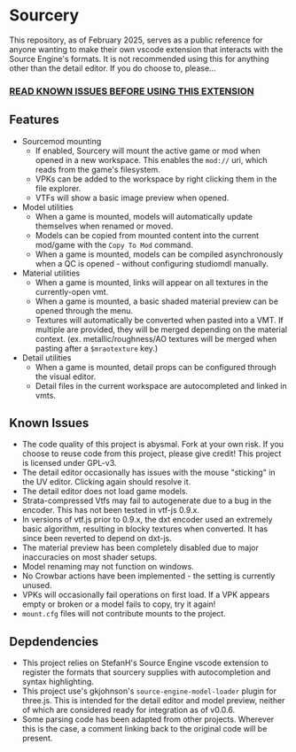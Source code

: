 # Sourcery

This repository, as of February 2025, serves as a public reference for anyone wanting to make their own vscode extension that interacts with the Source Engine's formats. It is not recommended using this for anything other than the detail editor. If you do choose to, please...

### [READ KNOWN ISSUES BEFORE USING THIS EXTENSION](#known-issues)

## Features

- Sourcemod mounting
	- If enabled, Sourcery will mount the active game or mod when opened in a new workspace. This enables the `mod://` uri, which reads from the game's filesystem.
	- VPKs can be added to the workspace by right clicking them in the file explorer.
	- VTFs will show a basic image preview when opened.
- Model utilities
	- When a game is mounted, models will automatically update themselves when renamed or moved.
	- Models can be copied from mounted content into the current mod/game with the `Copy To Mod` command.
	- When a game is mounted, models can be compiled asynchronously when a QC is opened - without configuring studiomdl manually.
- Material utilities
	- When a game is mounted, links will appear on all textures in the currently-open vmt.
	- When a game is mounted, a basic shaded material preview can be opened through the menu.
	- Textures will automatically be converted when pasted into a VMT. If multiple are provided, they will be merged depending on the material context. (ex. metallic/roughness/AO textures will be merged when pasting after a `$mraotexture` key.)
- Detail utilities
	- When a game is mounted, detail props can be configured through the visual editor.
	- Detail files in the current workspace are autocompleted and linked in vmts.

## Known Issues

- The code quality of this project is abysmal. Fork at your own risk. If you choose to reuse code from this project, please give credit! This project is licensed under GPL-v3.
- The detail editor occasionally has issues with the mouse "sticking" in the UV editor. Clicking again should resolve it.
- The detail editor does not load game models.
- Strata-compressed Vtfs may fail to autogenerate due to a bug in the encoder. This has not been tested in vtf-js 0.9.x.
- In versions of vtf.js prior to 0.9.x, the dxt encoder used an extremely basic algorithm, resulting in blocky textures when converted. It has since been reverted to depend on dxt-js.
- The material preview has been completely disabled due to major inaccuracies on most shader setups.
- Model renaming may not function on windows.
- No Crowbar actions have been implemented - the setting is currently unused.
- VPKs will occasionally fail operations on first load. If a VPK appears empty or broken or a model fails to copy, try it again!
- `mount.cfg` files will not contribute mounts to the project.

## Depdendencies

- This project relies on StefanH's Source Engine vscode extension to register the formats that sourcery supplies with autocompletion and syntax highlighting.
- This project use's gkjohnson's `source-engine-model-loader` plugin for three.js. This is intended for the detail editor and model preview, neither of which are considered ready for integration as of v0.0.6.
- Some parsing code has been adapted from other projects. Wherever this is the case, a comment linking back to the original code will be present.
